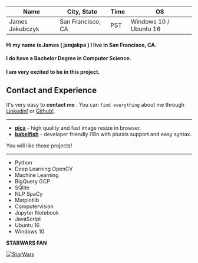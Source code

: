 Name | City, State | Time | OS | 
------------ | ------------- | ------------- | ------------
James Jakubczyk | San Francisco, CA | PST | Windows 10 / Ubuntu 16



#### Hi my name is James ( **jamjakpa** ) I live in **San Francisco, CA.**
#### I do have a Bachelor Degree in Computer Science.
#### I am very excited to be in this project.


## Contact and Experience

It's very easy to **contact me** . You can `find everything` about me through [Linkedin!](https://www.linkedin.com/in/james-jakubczyk-318b2753/) or [Github!](https://github.com/jamjakpa).

---


- __[pica](https://nodeca.github.io/pica/demo/)__ - high quality and fast image
  resize in browser.
- __[babelfish](https://github.com/nodeca/babelfish/)__ - developer friendly
  i18n with plurals support and easy syntax.

You will like those projects!

---

* Python
* Deep Learning OpenCV 
* Machine Learning
* BigQuery GCP
* SQlite
* NLP SpaCy
* Matplotlib
* Computervision
* Jupyter Notebook 
* JavaScript
* Ubuntu 16
* Windows 10


**STARWARS FAN** 

[![StarWars](http://img.youtube.com/vi/l99Yilm6V4s/0.jpg)](https://www.youtube.com/watch?v=l99Yilm6V4s)


 
